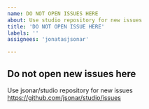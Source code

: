 ```yaml
---
name: DO NOT OPEN ISSUES HERE
about: Use studio repository for new issues
title: 'DO NOT OPEN ISSUE HERE'
labels: ''
assignees: 'jonatasjsonar'

---
```


## Do not open new issues here
Use jsonar/studio repository for new issues
https://github.com/jsonar/studio/issues

